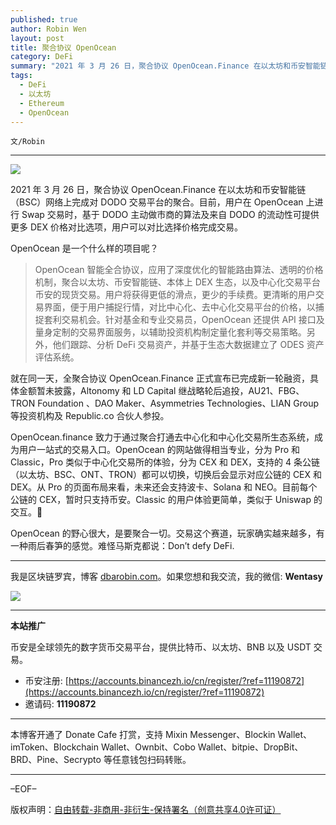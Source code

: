 ```yaml
---
published: true
author: Robin Wen
layout: post
title: 聚合协议 OpenOcean
category: DeFi
summary: "2021 年 3 月 26 日，聚合协议 OpenOcean.Finance 在以太坊和币安智能链（BSC）网络上完成对 DODO 交易平台的聚合。目前，用户在 OpenOcean 上进行 Swap 交易时，基于 DODO 主动做市商的算法及来自 DODO 的流动性可提供更多 DEX 价格对比选项，用户可以对比选择价格完成交易。OpenOcean 的野心很大，是要聚合一切。交易这个赛道，玩家确实越来越多，有一种雨后春笋的感觉。难怪马斯克都说：Don’t defy DeFi."
tags:
  - DeFi
  - 以太坊
  - Ethereum
  - OpenOcean
---
```


`文/Robin`

***

![](https://cdn.dbarobin.com/8pilz6w.png)

2021 年 3 月 26 日，聚合协议 OpenOcean.Finance 在以太坊和币安智能链（BSC）网络上完成对 DODO 交易平台的聚合。目前，用户在 OpenOcean 上进行 Swap 交易时，基于 DODO 主动做市商的算法及来自 DODO 的流动性可提供更多 DEX 价格对比选项，用户可以对比选择价格完成交易。

OpenOcean 是一个什么样的项目呢？

> OpenOcean 智能全合协议，应用了深度优化的智能路由算法、透明的价格机制，聚合以太坊、币安智能链、本体上 DEX 生态，以及中心化交易平台币安的现货交易。用户将获得更低的滑点，更少的手续费。更清晰的用户交易界面，便于用户捕捉行情，对比中心化、去中心化交易平台的价格，以捕捉套利交易机会。针对基金和专业交易员，OpenOcean 还提供 API 接口及量身定制的交易界面服务，以辅助投资机构制定量化套利等交易策略。另外，他们跟踪、分析 DeFi 交易资产，并基于生态大数据建立了 ODES 资产评估系统。

就在同一天，全聚合协议 OpenOcean.Finance 正式宣布已完成新一轮融资，具体金额暂未披露，Altonomy 和 LD Capital 继战略轮后追投，AU21、FBG、TRON Foundation 、DAO Maker、Asymmetries Technologies、LIAN Group 等投资机构及 Republic.co 合伙人参投。

OpenOcean.finance 致力于通过聚合打通去中心化和中心化交易所生态系统，成为用户一站式的交易入口。OpenOcean 的网站做得相当专业，分为 Pro 和 Classic，Pro 类似于中心化交易所的体验，分为 CEX 和 DEX，支持的 4 条公链（以太坊、BSC、ONT、TRON）都可以切换，切换后会显示对应公链的 CEX 和 DEX。从 Pro 的页面布局来看，未来还会支持波卡、Solana 和 NEO。目前每个公链的 CEX，暂时只支持币安。Classic 的用户体验更简单，类似于 Uniswap 的交互。

OpenOcean 的野心很大，是要聚合一切。交易这个赛道，玩家确实越来越多，有一种雨后春笋的感觉。难怪马斯克都说：Don’t defy DeFi.

***

我是区块链罗宾，博客 [dbarobin.com](https://dbarobin.com/)。如果您想和我交流，我的微信: **Wentasy**

![](https://cdn.dbarobin.com/v4yywe2.png)

***

**本站推广**

币安是全球领先的数字货币交易平台，提供比特币、以太坊、BNB 以及 USDT 交易。

* 币安注册: [https://accounts.binancezh.io/cn/register/?ref=11190872](https://accounts.binancezh.io/cn/register/?ref=11190872)
* 邀请码: **11190872**

***

本博客开通了 Donate Cafe 打赏，支持 Mixin Messenger、Blockin Wallet、imToken、Blockchain Wallet、Ownbit、Cobo Wallet、bitpie、DropBit、BRD、Pine、Secrypto 等任意钱包扫码转账。

<center>
    <div class="--donate-button"
         data-button-id="f8b9df0d-af9a-460d-8258-d3f435445075"
    ></div>
</center>

***

–EOF–

版权声明：[自由转载-非商用-非衍生-保持署名（创意共享4.0许可证）](http://creativecommons.org/licenses/by-nc-nd/4.0/deed.zh)